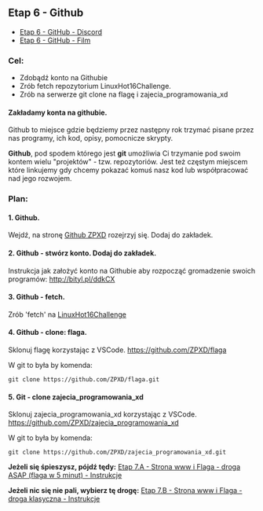 ## Etap 6 - Github

- [Etap 6 - GitHub - Discord](https://discord.gg/TFTJkAPDD7)
- [Etap 6 - GitHub - Film](http://bityl.pl/0CeeF)

### Cel:
- Zdobądź konto na Githubie
- Zrób fetch repozytorium LinuxHot16Challenge.
- Zrób na serwerze git clone na flagę i zajecia_programowania_xd


#### Zakładamy konta na githubie.

Github to miejsce gdzie będziemy przez następny rok trzymać pisane przez nas programy, ich kod, opisy, pomocnicze skrypty. 

**Github**, pod spodem którego jest **git** umożliwia Ci trzymanie pod swoim kontem wielu "projektów" - tzw. repozytoriów.
Jest też częstym miejscem które linkujemy gdy chcemy pokazać komuś nasz kod lub współpracować nad jego rozwojem.


### Plan:
	
#### 1. Github. 

Wejdź, na stronę [Github ZPXD](https://github.com/ZPXD) rozejrzyj się. 
Dodaj do zakładek.

#### 2. Github - stwórz konto. Dodaj do zakładek.
Instrukcja jak założyć konto na Githubie aby rozpocząć gromadzenie swoich programów:
http://bityl.pl/ddkCX

#### 3. Github - fetch.
Zrób 'fetch' na [LinuxHot16Challenge](https://github.com/ZPXD/LinuxHot16Challenge)

#### 4. Github - clone: flaga.
Sklonuj flagę korzystając z VSCode. https://github.com/ZPXD/flaga

W git to była by komenda:
```
git clone https://github.com/ZPXD/flaga.git
```
#### 5. Git - clone zajecia_programowania_xd
Sklonuj zajecia_programowania_xd korzystając z VSCode. https://github.com/ZPXD/zajecia_programowania_xd

W git to była by komenda:
```
git clone https://github.com/ZPXD/zajecia_programowania_xd.git
````



 
**Jeżeli się śpieszysz, pójdź tędy:** [Etap 7.A - Strona www i Flaga - droga ASAP (flaga w 5 minut) - Instrukcje]( http://bityl.pl/o7IM4)

**Jeżeli nic się nie pali, wybierz tę drogę:** [Etap 7.B - Strona www i Flaga - droga klasyczna - Instrukcje]( http://bityl.pl/BcfxJ)
